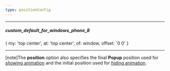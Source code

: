 ```yaml
---
type: positionConfig
---
```

---
##### custom_default_for_windows_phone_8
{ my: 'top center', at: 'top center', of: window, offset: '0 0' }

---
[note]The **position** option also specifies the final **Popup** position used for [*showing* animation](/api-reference/10%20UI%20Widgets/dxPopup/1%20Configuration/animation/show.md '/Documentation/ApiReference/UI_Widgets/dxPopup/Configuration/animation/#show') and the initial position used for [*hiding* animation](/api-reference/10%20UI%20Widgets/dxPopup/1%20Configuration/animation/hide.md '/Documentation/ApiReference/UI_Widgets/dxPopup/Configuration/animation/#hide').